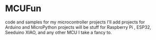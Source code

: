 # MCUFun 
code and samples for my microcontroller projects 
I'll add projects for Arduino and MicroPython
projects will be stuff for Raspberry Pi , ESP32, Seeduino XIAO, and any other MCU I take a fancy to.
